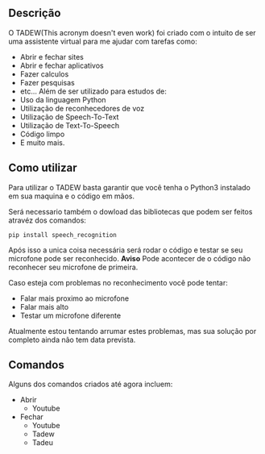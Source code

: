 ## Descrição
O TADEW(This acronym doesn't even work) foi criado com o intuito de ser uma assistente virtual para me ajudar com tarefas como:
- Abrir e fechar sites
- Abrir e fechar aplicativos
- Fazer calculos
- Fazer pesquisas
- etc...
Além de ser utilizado para estudos de:
- Uso da linguagem Python
- Utilização de reconhecedores de voz
- Utilização de Speech-To-Text
- Utilização de Text-To-Speech
- Código limpo
- E muito mais.

## Como utilizar
Para utilizar o TADEW basta garantir que você tenha o Python3 instalado em sua maquina e o código em mãos.

Será necessario também o dowload das bibliotecas que podem ser feitos atravéz dos comandos:
```
pip install speech_recognition
```
Após isso a unica coisa necessária será rodar o código e testar se seu microfone pode ser reconhecido.
**Aviso**
Pode acontecer de o código não reconhecer seu microfone de primeira.

Caso esteja com problemas no reconhecimento você pode tentar:
- Falar mais proximo ao microfone
- Falar mais alto
- Testar um microfone diferente

Atualmente estou tentando arrumar estes problemas, mas sua solução por completo ainda não tem data prevista.

## Comandos
Alguns dos comandos criados até agora incluem:
- Abrir
  - Youtube
- Fechar
  - Youtube
  - Tadew
  - Tadeu
